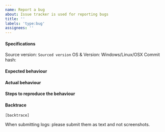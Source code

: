 ```yaml
---
name: Report a bug
about: Issue tracker is used for reporting bugs
title: ''
labels: 'type:bug'
assignees: ''
---
```


#### Specifications

Source version: `Sourced version`
OS & Version: Windows/Linux/OSX
Commit hash: 

#### Expected behaviour


#### Actual behaviour


#### Steps to reproduce the behaviour


#### Backtrace

````
[backtrace]
````

When submitting logs: please submit them as text and not screenshots.
